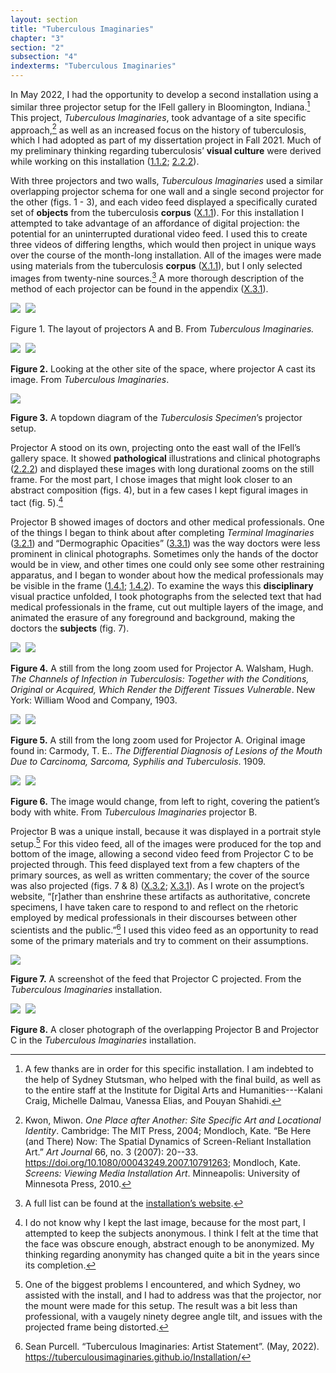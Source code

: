 ```yaml
---
layout: section
title: "Tuberculous Imaginaries"
chapter: "3"
section: "2"
subsection: "4"
indexterms: "Tuberculous Imaginaries"
---
```


In May 2022, I had the opportunity to develop a second installation using a similar three projector setup for the IFell gallery in Bloomington, Indiana.[^fn1] This project, *Tuberculous Imaginaries*, took advantage of a site specific approach,[^fn2] as well as an increased focus on the history of tuberculosis, which I had adopted as part of my dissertation project in Fall 2021. Much of my preliminary thinking regarding tuberculosis’ <span data-tooltip aria-haspopup="true" class="has-tip" data-disable-hover="false" tabindex="1" data-title="Visual culture refers to an interdisciplinary field that looks at the social construction of vision."><b>visual culture</b></span> were derived while working on this installation (<a href="{{ site.baseurl }}/dissertation/1_1_2">1.1.2</a>; <a href="{{ site.baseurl }}/dissertation/2_2_2">2.2.2</a>).

With three projectors and two walls, *Tuberculous Imaginaries* used a similar overlapping projector schema for one wall and a single second projector for the other (figs. 1 - 3), and each video feed displayed a specifically curated set of <span data-tooltip aria-haspopup="true" class="has-tip" data-disable-hover="false" tabindex="1" data-title="I use the term research object to refer to materials that have been divorced from the subject of their origin. Object, as I use it, carefully considers how human patients are denied their humanity through transformations that deem them as objects."><b>objects</b></span> from the tuberculosis <span data-tooltip aria-haspopup="true" class="has-tip" data-disable-hover="false" tabindex="1" data-title="A corpus refers to a collection of texts used for computational analysis."><b>corpus</b></span> (<a href="{{ site.baseurl }}/dissertation/X_1_1">X.1.1</a>). For this installation I attempted to take advantage of an affordance of digital projection: the potential for an uninterrupted durational video feed. I used this to create three videos of differing lengths, which would then project in unique ways over the course of the month-long installation. All of the images were made using materials from the tuberculosis <span data-tooltip aria-haspopup="true" class="has-tip" data-disable-hover="false" tabindex="1" data-title="A corpus refers to a collection of texts used for computational analysis."><b>corpus</b></span> (<a href="{{ site.baseurl }}/dissertation/X_1_1">X.1.1</a>), but I only selected images from twenty-nine sources.[^fn3]  A more thorough description of the method of each projector can be found in the appendix (<a href="{{ site.baseurl }}/dissertation/X_3_1">X.3.1</a>).

<div class="card-container-horizontal caption-font float-right half-width-image"><div class="card-container-horizontal-content"><img id="TI_ProdStill1" class="opaque" src="{{ site.baseurl }}/assets/img/TI_ProdStill1_full.jpg">

<img id="TI_ProdStill1=-2TI_ProdStill1.jpg">

<img id="TI_ProdStill1" class="partially-opaque" src="{{ site.baseurl }}/assets/img/TI_ProdStill1_partial.jpg">

Figure 1. The layout of projectors A and B. From *Tuberculous Imaginaries.*</div>

<div class="card-container-horizontal-content"><img id="TI_ProdStill2" class="opaque" src="{{ site.baseurl }}/assets/img/TI_ProdStill2_full.jpg">

<img id="TI_ProdStill2=-2TI_ProdStill2.jpg">

<img id="TI_ProdStill2" class="partially-opaque" src="{{ site.baseurl }}/assets/img/TI_ProdStill2_partial.jpg">

<b>Figure 2.</b> Looking at the other site of the space, where projector A cast its image. From *Tuberculous Imaginaries*.</div>

<div class="card-container-horizontal-content"><img id="TB_topdown" src="{{ site.baseurl }}/assets/img/TB_topdown.jpg"> 

<b>Figure 3.</b> A topdown diagram of the *Tuberculosis Specimen*’s projector setup.</div>

</div>

Projector A stood on its own, projecting onto the east wall of the IFell’s gallery space. It showed <span data-tooltip aria-haspopup="true" class="has-tip" data-disable-hover="false" tabindex="1" data-title="Pathology refers to the study of aberrant phenomenon in the human body and how it is linked to human illness."><b>pathological</b></span> illustrations and clinical photographs (<a href="{{ site.baseurl }}/dissertation/2_2_2">2.2.2</a>) and displayed these images with long durational zooms on the still frame. For the most part, I chose images that might look closer to an abstract composition (figs. 4), but in a few cases I kept figural images in tact (fig. 5).[^fn4] 

Projector B showed images of doctors and other medical professionals. One of the things I began to think about after completing *Terminal Imaginaries* (<a href="{{ site.baseurl }}/dissertation/3_2_1">3.2.1</a>) and “Dermographic Opacities” (<a href="{{ site.baseurl }}/dissertation/3_3_1">3.3.1</a>) was the way doctors were less prominent in clinical photographs. Sometimes only the hands of the doctor would be in view, and other times one could only see some other restraining apparatus, and I began to wonder about how the medical professionals may be visible in the frame (<a href="{{ site.baseurl }}/dissertation/1_4_1">1.4.1</a>; <a href="{{ site.baseurl }}/dissertation/1_4_2">1.4.2</a>). To examine the ways this <span data-tooltip aria-haspopup="true" class="has-tip" data-disable-hover="false" tabindex="1" data-title="Discipline is used here in the Foucauldian sense. It is a pun that links forced discipline with the idea of a discipline of knowledge. Disciplining is a process where certain phenomena are made understandable through demarcation and definition in an academic field."><b>disciplinary</b></span> visual practice unfolded, I took photographs from the selected text that had medical professionals in the frame, cut out multiple layers of the image, and animated the erasure of any foreground and background, making the doctors the <span data-tooltip aria-haspopup="true" class="has-tip" data-disable-hover="false" tabindex="1" data-title="The term research subject refers to a human person who has been ingested into a research program, and whose identity, personhood, and body have become the focus of a research program. I think of the subject in a Foucauldian sense: The 'subject' is a pun on the monarchal subject, someone who has no agency under the spectacular power of the sovereign. In this case it the subject lacks agency in relation to the researcher studying them."><b>subjects</b></span> (fig. 7).

<div class="card-container-horizontal caption-font float-right half-width-image"><div class="card-container-horizontal-content"><img id="ProjA_Screenshot1" class="opaque" src="{{ site.baseurl }}/assets/img/ProjA_Screenshot1_full.jpg">

<img id="ProjA_Screenshot1=-2ProjA_Screenshot1.jpg">

<img id="ProjA_Screenshot1" class="partially-opaque" src="{{ site.baseurl }}/assets/img/ProjA_Screenshot1_partial.jpg">

<b>Figure 4.</b> A still from the long zoom used for Projector A. Walsham, Hugh. *The Channels of Infection in Tuberculosis: Together with the Conditions, Original or Acquired, Which Render the Different Tissues Vulnerable*. New York: William Wood and Company, 1903.</div>

<div class="card-container-horizontal-content"><img id="ProjA_Screenshot4" class="opaque" src="{{ site.baseurl }}/assets/img/ProjA_Screenshot4_full.jpg">

<img id="ProjA_Screenshot4=-2ProjA_Screenshot4.jpg">

<img id="ProjA_Screenshot4" class="partially-opaque" src="{{ site.baseurl }}/assets/img/ProjA_Screenshot4_partial.jpg">

<b>Figure 5.</b> A still from the long zoom used for Projector A. Original image found in: Carmody, T. E.. *The Differential Diagnosis of Lesions of the Mouth Due to Carcinoma, Sarcoma, Syphilis and Tuberculosis*. 1909.</div>

<div class="card-container-horizontal-content"><img id="tbimaginaries1-3" class="opaque" src="{{ site.baseurl }}/assets/img/tbimaginaries1-3_full.jpg">

<img id="tbimaginaries1-3=-2tbimaginaries1-3.jpg">

<img id="tbimaginaries1-3" class="partially-opaque" src="{{ site.baseurl }}/assets/img/tbimaginaries1-3_partial.jpg">

<b>Figure 6.</b> The image would change, from left to right, covering the patient’s body with white. From *Tuberculous Imaginaries* projector B.</div></div>

Projector B was a unique install, because it was displayed in a portrait style setup.[^fn5] For this video feed, all of the images were produced for the top and bottom of the image, allowing a second video feed from Projector C to be projected through. This feed displayed text from a few chapters of the primary sources, as well as written commentary; the cover of the source was also projected (figs. 7 & 8) (<a href="{{ site.baseurl }}/dissertation/X_3_2">X.3.2</a>; <a href="{{ site.baseurl }}/dissertation/X_3_1">X.3.1</a>).  As I wrote on the project’s website, “[r]ather than enshrine these artifacts as authoritative, concrete specimens, I have taken care to respond to and reflect on the rhetoric employed by medical professionals in their discourses between other scientists and the public.”[^fn6] I used this video feed as an opportunity to read some of the primary materials and try to comment on their assumptions. 

<div class="card float-right caption-font half-width-image"><img id="ProjC_Screenshot1" src="{{ site.baseurl }}/assets/img/ProjC_Screenshot1.jpg">

<b>Figure 7.</b> A screenshot of the feed that Projector C projected. From the *Tuberculous Imaginaries* installation.

<img id="TI_ProdStill3" class="opaque image-large" src="{{ site.baseurl }}/assets/img/TI_ProdStill3_full.jpg">

<img id="TI_ProdStill3=-lg2TI_ProdStill3.jpg">

<img id="TI_ProdStill3" class="partially-opaque image-large" src="{{ site.baseurl }}/assets/img/TI_ProdStill3_partial.jpg">

<b>Figure 8.</b> A closer photograph of the overlapping Projector B and Projector C in the *Tuberculous Imaginaries* installation.

</div>

<div class="style-divider">
 	<div class="line"></div>
</div>

[^fn1]: A few thanks are in order for this specific installation. I am indebted to the help of Sydney Stutsman, who helped with the final build, as well as to the entire staff at the Institute for Digital Arts and Humanities---Kalani Craig, Michelle Dalmau, Vanessa Elias, and Pouyan Shahidi.

[^fn2]: Kwon, Miwon. *One Place after Another: Site Specific Art and Locational Identity*. Cambridge: The MIT Press, 2004; Mondloch, Kate. “Be Here (and There) Now: The Spatial Dynamics of Screen-Reliant Installation Art.” *Art Journal* 66, no. 3 (2007): 20--33. <https://doi.org/10.1080/00043249.2007.10791263>; Mondloch, Kate. *Screens: Viewing Media Installation Art*. Minneapolis: University of Minnesota Press, 2010.

[^fn3]: A full list can be found at the [installation’s website](webSettings.xml).

[^fn4]: I do not know why I kept the last image, because for the most part, I attempted to keep the subjects anonymous. I think I felt at the time that the face was obscure enough, abstract enough to be anonymized. My thinking regarding anonymity has changed quite a bit in the years since its completion.

[^fn5]: One of the biggest problems I encountered, and which Sydney, wo assisted with the install, and I had to address was that the projector, nor the mount were made for this setup. The result was a bit less than professional, with a vaugely ninety degree angle tilt, and issues with the projected frame being distorted.

[^fn6]: Sean Purcell. “Tuberculous Imaginaries: Artist Statement”. (May, 2022). https://tuberculousimaginaries.github.io/Installation/